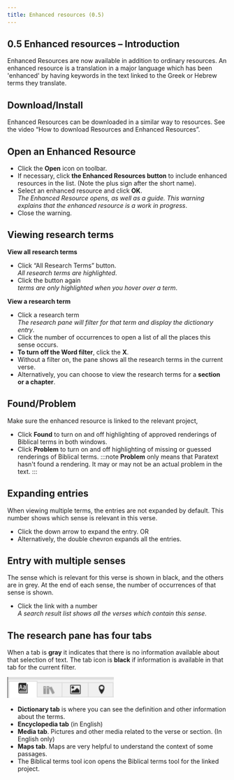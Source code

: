 ```yaml
---
title: Enhanced resources (0.5)
---
```

## 0.5 Enhanced resources – Introduction

Enhanced Resources are now available in addition to ordinary resources. An enhanced resource is a translation in a major language which has been 'enhanced' by having keywords in the text linked to the Greek or Hebrew terms they translate.

## Download/Install

Enhanced Resources can be downloaded in a similar way to resources. See the video “How to download Resources and Enhanced Resources”.

## Open an Enhanced Resource

-   Click the **Open** icon on toolbar.
-   If necessary, click **the Enhanced Resources button** to include enhanced resources in the list. (Note the plus sign after the short name).
-   Select an enhanced resource and click **OK**.  
    *The Enhanced Resource opens, as well as a guide. This warning explains that the enhanced resource is a work in progress*.
-   Close the warning.

## Viewing research terms

**View all research terms**
- Click “All Research Terms” button.   
   *All research terms are highlighted*.
- Click the button again  
   *terms are only highlighted when you hover over a term*.

**View a research term**
-   Click a research term  
   *The research pane will filter for that term and display the dictionary entry*. 
-   Click the number of occurrences to open a list of all the places this sense occurs.
-   **To turn off the Word filter**, click the **X**.
-  Without a filter on, the pane shows all the research terms in the current verse. 
-  Alternatively, you can choose to view the research terms for a **section or a chapter**. 

## Found/Problem

Make sure the enhanced resource is linked to the relevant project,
-   Click **Found** to turn on and off highlighting of approved renderings of Biblical terms in both windows.
-   Click **Problem** to turn on and off highlighting of missing or guessed renderings of Biblical terms.
:::note
**Problem** only means that Paratext hasn't found a rendering. It may or may not be an actual problem in the text. 
:::
## Expanding entries

When viewing multiple terms, the entries are not expanded by default. This number shows which sense is relevant in this verse.

-   Click the down arrow to expand the entry. OR
-   Alternatively, the double chevron expands all the entries.

## Entry with multiple senses

The sense which is relevant for this verse is shown in black, and the others are in grey. At the end of each sense, the number of occurrences of that sense is shown.

-   Click the link with a number  
    *A search result list shows all the verses which contain this sense*.

## The research pane has four tabs

When a tab is **gray** it indicates that there is no information available about that selection of text.
The tab icon is **black** if information is available in that tab for the current filter.

![](../media/bfb29520568dd7f4b440f74a0775d103.png)

- **Dictionary tab** is where you can see the definition and other information about the terms.
- **Encyclopedia tab** (in English)
- **Media tab**. Pictures and other media related to the verse or section. (In English only)
- **Maps tab**. Maps are very helpful to understand the context of some passages.
- The Biblical terms tool icon opens the Biblical terms tool for the linked project.
